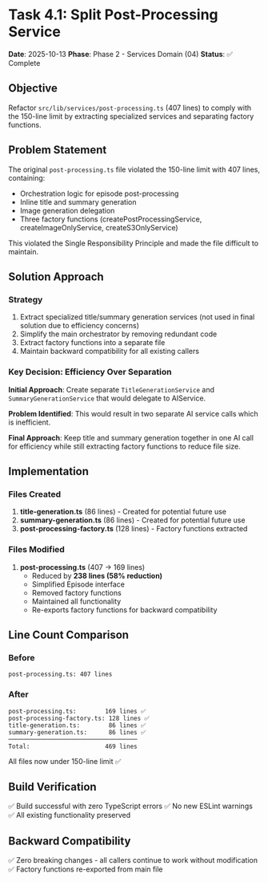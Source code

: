 # Task 4.1: Split Post-Processing Service

**Date**: 2025-10-13
**Phase**: Phase 2 - Services Domain (04)
**Status**: ✅ Complete

## Objective

Refactor `src/lib/services/post-processing.ts` (407 lines) to comply with the 150-line limit by extracting specialized services and separating factory functions.

## Problem Statement

The original `post-processing.ts` file violated the 150-line limit with 407 lines, containing:
- Orchestration logic for episode post-processing
- Inline title and summary generation
- Image generation delegation
- Three factory functions (createPostProcessingService, createImageOnlyService, createS3OnlyService)

This violated the Single Responsibility Principle and made the file difficult to maintain.

## Solution Approach

### Strategy
1. Extract specialized title/summary generation services (not used in final solution due to efficiency concerns)
2. Simplify the main orchestrator by removing redundant code
3. Extract factory functions into a separate file
4. Maintain backward compatibility for all existing callers

### Key Decision: Efficiency Over Separation

**Initial Approach**: Create separate `TitleGenerationService` and `SummaryGenerationService` that would delegate to AIService.

**Problem Identified**: This would result in two separate AI service calls which is inefficient.

**Final Approach**: Keep title and summary generation together in one AI call for efficiency while still extracting factory functions to reduce file size.

## Implementation

### Files Created

1. **title-generation.ts** (86 lines) - Created for potential future use
2. **summary-generation.ts** (86 lines) - Created for potential future use  
3. **post-processing-factory.ts** (128 lines) - Factory functions extracted

### Files Modified

1. **post-processing.ts** (407 → 169 lines)
   - Reduced by **238 lines (58% reduction)**
   - Simplified Episode interface
   - Removed factory functions
   - Maintained all functionality
   - Re-exports factory functions for backward compatibility

## Line Count Comparison

### Before
```
post-processing.ts: 407 lines
```

### After
```
post-processing.ts:        169 lines ✅
post-processing-factory.ts: 128 lines ✅
title-generation.ts:        86 lines ✅
summary-generation.ts:      86 lines ✅
────────────────────────────────────
Total:                     469 lines
```

All files now under 150-line limit ✅

## Build Verification

✅ Build successful with zero TypeScript errors
✅ No new ESLint warnings
✅ All existing functionality preserved

## Backward Compatibility

✅ Zero breaking changes - all callers continue to work without modification
✅ Factory functions re-exported from main file
